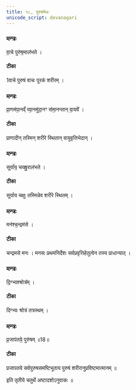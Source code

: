 ```yaml
---
title: १८, पुरुषमेधः
unicode_script: devanagari
---
```



###  मन्त्रः
वा॒चे पुरु॑ष॒माल॑भते ।

#### टीका

1वाचे पुरुषं वाचः पूरकं शरीरम् ।   

###  मन्त्रः
प्रा॒णम॑पा॒नव्ँ व्या॒नमु॑दा॒नꣳ स॑मा॒नन्तान् वा॒यवे᳚ ।     

#### टीका
प्राणादीन् तस्मिन् शरीरे स्थितान् वायुवृत्तिभेदान् ।

###  मन्त्रः
सूर्या॑य॒ चख्षु॒राल॑भते ।

#### टीका
सूर्याय चक्षुः तस्मिन्नेव शरीरे स्थितम् ।

###  मन्त्रः
मन॑श्च॒न्द्रम॑से ।

#### टीका
चन्द्रमसे मनः । मनसः प्रथमनिर्देशः सर्वप्रवृत्तिहेतुत्वेन तस्य प्राधान्यात् ।

###  मन्त्रः
दि॒ग्भ्यश्श्रोत्र᳚म् ।

#### टीका
दिग्भ्यः श्रोत्रं तत्रस्थम् ।

###  मन्त्रः
प्र॒जाप॑तये॒ पुरु॑षम् ॥18॥  

#### टीका
प्रजापतये सर्वपुरुषसमष्टिभूताय पुरुषं शरीरानुप्रविष्टमात्मानम् ॥

इति तृतीये चतुर्थे अष्टादशोऽनुवाकः ॥  
